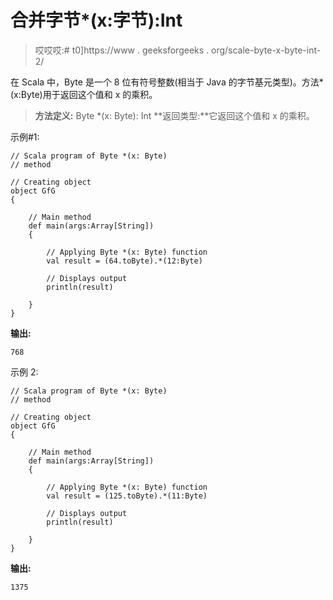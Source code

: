 # 合并字节*(x:字节):Int

> 哎哎哎:# t0]https://www . geeksforgeeks . org/scale-byte-x-byte-int-2/

在 Scala 中，Byte 是一个 8 位有符号整数(相当于 Java 的字节基元类型)。方法*(x:Byte)用于返回这个值和 x 的乘积。

> **方法定义:** Byte *(x: Byte): Int
> **返回类型:**它返回这个值和 x 的乘积。

示例#1:

```
// Scala program of Byte *(x: Byte)
// method 

// Creating object 
object GfG 
{ 

    // Main method 
    def main(args:Array[String]) 
    { 

        // Applying Byte *(x: Byte) function 
        val result = (64.toByte).*(12:Byte) 

        // Displays output 
        println(result) 

    } 
} 
```

**输出:**

```
768
```

示例 2:

```
// Scala program of Byte *(x: Byte)
// method 

// Creating object 
object GfG 
{ 

    // Main method 
    def main(args:Array[String]) 
    { 

        // Applying Byte *(x: Byte) function 
        val result = (125.toByte).*(11:Byte) 

        // Displays output 
        println(result) 

    } 
} 
```

**输出:**

```
1375
```